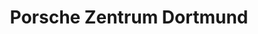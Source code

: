 ---
title: "Porsche Zentrum Dortmund"
url: /holzwickede/porsche-zentrum-dortmund/
shop: Autohaus
---